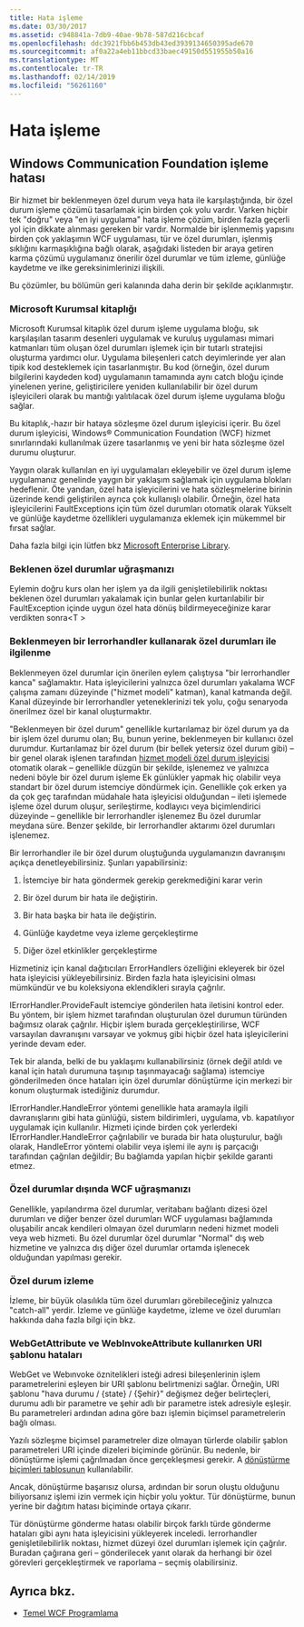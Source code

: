 ```yaml
---
title: Hata işleme
ms.date: 03/30/2017
ms.assetid: c948841a-7db9-40ae-9b78-587d216cbcaf
ms.openlocfilehash: ddc3921fbb6b453db43ed3939134650395ade670
ms.sourcegitcommit: af0a22a4eb11bbcd33baec49150d551955b50a16
ms.translationtype: MT
ms.contentlocale: tr-TR
ms.lasthandoff: 02/14/2019
ms.locfileid: "56261160"
---
```

# <a name="error-handling"></a>Hata işleme
## <a name="error-handling-in-windows-communication-foundation"></a>Windows Communication Foundation işleme hatası  
 Bir hizmet bir beklenmeyen özel durum veya hata ile karşılaştığında, bir özel durum işleme çözümü tasarlamak için birden çok yolu vardır. Varken hiçbir tek "doğru" veya "en iyi uygulama" hata işleme çözüm, birden fazla geçerli yol için dikkate alınması gereken bir vardır. Normalde bir işlenmemiş yapısını birden çok yaklaşımın WCF uygulaması, tür ve özel durumları, işlenmiş sıklığını karmaşıklığına bağlı olarak, aşağıdaki listeden bir araya getiren karma çözümü uygulamanız önerilir özel durumlar ve tüm izleme, günlüğe kaydetme ve ilke gereksinimlerinizi ilişkili.  
  
 Bu çözümler, bu bölümün geri kalanında daha derin bir şekilde açıklanmıştır.  
  
### <a name="the-microsoft-enterprise-library"></a>Microsoft Kurumsal kitaplığı  
 Microsoft Kurumsal kitaplık özel durum işleme uygulama bloğu, sık karşılaşılan tasarım desenleri uygulamak ve kuruluş uygulaması mimari katmanları tüm oluşan özel durumları işlemek için bir tutarlı stratejisi oluşturma yardımcı olur. Uygulama bileşenleri catch deyimlerinde yer alan tipik kod desteklemek için tasarlanmıştır. Bu kod (örneğin, özel durum bilgilerini kaydeden kod) uygulamanın tamamında aynı catch bloğu içinde yinelenen yerine, geliştiricilere yeniden kullanılabilir bir özel durum işleyicileri olarak bu mantığı yalıtılacak özel durum işleme uygulama bloğu sağlar.  
  
 Bu kitaplık,-hazır bir hataya sözleşme özel durum işleyicisi içerir. Bu özel durum işleyicisi, Windows® Communication Foundation (WCF) hizmet sınırlarındaki kullanılmak üzere tasarlanmış ve yeni bir hata sözleşme özel durumu oluşturur.  
  
 Yaygın olarak kullanılan en iyi uygulamaları ekleyebilir ve özel durum işleme uygulamanız genelinde yaygın bir yaklaşım sağlamak için uygulama blokları hedeflenir. Öte yandan, özel hata işleyicilerini ve hata sözleşmelerine birinin üzerinde kendi geliştirilen ayrıca çok kullanışlı olabilir. Örneğin, özel hata işleyicilerini FaultExceptions için tüm özel durumları otomatik olarak Yükselt ve günlüğe kaydetme özellikleri uygulamanıza eklemek için mükemmel bir fırsat sağlar.  
  
 Daha fazla bilgi için lütfen bkz [Microsoft Enterprise Library](https://docs.microsoft.com/previous-versions/msp-n-p/ff632023(v=pandp.10)).  
  
### <a name="dealing-with-expected-exceptions"></a>Beklenen özel durumlar uğraşmanızı  
 Eylemin doğru kurs olan her işlem ya da ilgili genişletilebilirlik noktası beklenen özel durumları yakalamak için bunlar gelen kurtarılabilir bir FaultException içinde uygun özel hata dönüş bildirmeyeceğinize karar verdikten sonra\<T >  
  
### <a name="dealing-with-unexpected-exceptions-using-an-ierrorhandler"></a>Beklenmeyen bir Ierrorhandler kullanarak özel durumları ile ilgilenme  
 Beklenmeyen özel durumlar için önerilen eylem çalıştıysa "bir Ierrorhandler kanca" sağlamaktır. Hata işleyicilerini yalnızca özel durumları yakalama WCF çalışma zamanı düzeyinde ("hizmet modeli" katman), kanal katmanda değil. Kanal düzeyinde bir Ierrorhandler yeteneklerinizi tek yolu, çoğu senaryoda önerilmez özel bir kanal oluşturmaktır.  
  
 "Beklenmeyen bir özel durum" genellikle kurtarılamaz bir özel durum ya da bir işlem özel durumu olan; Bu, bunun yerine, beklenmeyen bir kullanıcı özel durumdur. Kurtarılamaz bir özel durum (bir bellek yetersiz özel durum gibi) – bir genel olarak işlenen tarafından [hizmet modeli özel durum işleyicisi](xref:System.ServiceModel.Dispatcher.ExceptionHandler) otomatik olarak – genellikle düzgün bir şekilde, işlenemez ve yalnızca nedeni böyle bir özel durum işleme Ek günlükler yapmak hiç olabilir veya standart bir özel durum istemciye döndürmek için. Genellikle çok erken ya da çok geç tarafından müdahale hata işleyicisi olduğundan – ileti işlemede işleme özel durum oluşur, serileştirme, kodlayıcı veya biçimlendirici düzeyinde – genellikle bir Ierrorhandler işlenemez Bu özel durumlar meydana süre. Benzer şekilde, bir Ierrorhandler aktarımı özel durumları işlenemez.  
  
 Bir Ierrorhandler ile bir özel durum oluştuğunda uygulamanızın davranışını açıkça denetleyebilirsiniz. Şunları yapabilirsiniz:  
  
1.  İstemciye bir hata göndermek gerekip gerekmediğini karar verin  
  
2.  Bir özel durum bir hata ile değiştirin.  
  
3.  Bir hata başka bir hata ile değiştirin.  
  
4.  Günlüğe kaydetme veya izleme gerçekleştirme  
  
5.  Diğer özel etkinlikler gerçekleştirme  
  
 Hizmetiniz için kanal dağıtıcıları ErrorHandlers özelliğini ekleyerek bir özel hata işleyicisi yükleyebilirsiniz.  Birden fazla hata işleyicisini olması mümkündür ve bu koleksiyona eklendikleri sırayla çağrılır.  
  
 IErrorHandler.ProvideFault istemciye gönderilen hata iletisini kontrol eder. Bu yöntem, bir işlem hizmet tarafından oluşturulan özel durumun türünden bağımsız olarak çağrılır. Hiçbir işlem burada gerçekleştirilirse, WCF varsayılan davranışını varsayar ve yokmuş gibi hiçbir özel hata işleyicilerini yerinde devam eder.  
  
 Tek bir alanda, belki de bu yaklaşımı kullanabilirsiniz (örnek değil atıldı ve kanal için hatalı durumuna taşınıp taşınmayacağı sağlama) istemciye gönderilmeden önce hataları için özel durumlar dönüştürme için merkezi bir konum oluşturmak istediğiniz durumdur.  
  
 IErrorHandler.HandleError yöntemi genellikle hata aramayla ilgili davranışlarını gibi hata günlüğü, sistem bildirimleri, uygulama, vb. kapatılıyor uygulamak için kullanılır. Hizmeti içinde birden çok yerlerdeki IErrorHandler.HandleError çağrılabilir ve burada bir hata oluşturulur, bağlı olarak, HandleError yöntemi olabilir veya işlemi ile aynı iş parçacığı tarafından çağrılan değildir; Bu bağlamda yapılan hiçbir şekilde garanti etmez.  
  
### <a name="dealing-with-exceptions-outside-wcf"></a>Özel durumlar dışında WCF uğraşmanızı  
 Genellikle, yapılandırma özel durumlar, veritabanı bağlantı dizesi özel durumları ve diğer benzer özel durumları WCF uygulaması bağlamında oluşabilir ancak kendileri olmayan özel durumların nedeni hizmet modeli veya web hizmeti. Bu özel durumlar özel durumlar "Normal" dış web hizmetine ve yalnızca dış diğer özel durumlar ortamda işlenecek olduğundan yapılması gerekir.  
  
### <a name="tracing-exceptions"></a>Özel durum izleme  
 İzleme, bir büyük olasılıkla tüm özel durumları görebileceğiniz yalnızca "catch-all" yerdir. İzleme ve günlüğe kaydetme, izleme ve özel durumları hakkında daha fazla bilgi için bkz.  
  
### <a name="uri-template-errors-when-using-webgetattribute-and-webinvokeattribute"></a>WebGetAttribute ve WebInvokeAttribute kullanırken URI şablonu hataları  
 WebGet ve Webınvoke öznitelikleri isteği adresi bileşenlerinin işlem parametrelerini eşleyen bir URI şablonu belirtmenizi sağlar. Örneğin, URI şablonu "hava durumu / {state} / {Şehir}" değişmez değer belirteçleri, durumu adlı bir parametre ve şehir adlı bir parametre istek adresiyle eşleşir. Bu parametreleri ardından adına göre bazı işlemin biçimsel parametrelerin bağlı olması.  
  
 Yazılı sözleşme biçimsel parametreler dize olmayan türlerde olabilir şablon parametreleri URI içinde dizeleri biçiminde görünür. Bu nedenle, bir dönüştürme işlemi çağrılmadan önce gerçekleşmesi gerekir. A [dönüştürme biçimleri tablosunun](wcf-web-http-programming-model-overview.md) kullanılabilir.  
  
 Ancak, dönüştürme başarısız olursa, ardından bir sorun oluştu olduğunu biliyorsanız işlemi izin vermek için hiçbir yolu yoktur. Tür dönüştürme, bunun yerine bir dağıtım hatası biçiminde ortaya çıkarır.  
  
 Tür dönüştürme gönderme hatası olabilir birçok farklı türde gönderme hataları gibi aynı hata işleyicisini yükleyerek inceledi. Ierrorhandler genişletilebilirlik noktası, hizmet düzeyi özel durumları işlemek için çağrılır. Buradan çağırana geri – gönderilecek yanıt olarak da herhangi bir özel görevleri gerçekleştirmek ve raporlama – seçmiş olabilirsiniz.  
  
## <a name="see-also"></a>Ayrıca bkz.
- [Temel WCF Programlama](../basic-wcf-programming.md)
